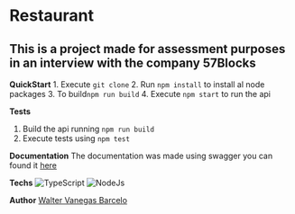 
#  Restaurant

## This is a project made for assessment purposes in an interview with the company 57Blocks

**QuickStart**
	1. Execute `git clone` 
	2. Run `npm install` to install al node packages
	3. To build`npm run build`
	4. Execute `npm start` to run the api

**Tests**
 1. Build the api running `npm run build`
 2. Execute tests using `npm test`

**Documentation**
The documentation was made using swagger you can found it [here](https://restaurantapi57blocks.herokuapp.com/docs/#/)

**Techs**
![TypeScript](https://img.shields.io/badge/Typescript-white?style=for-the-badge&logo=Typescript)
![NodeJs](https://img.shields.io/badge/Node-black?style=for-the-badge&logo=Node.js)

**Author**
[Walter Vanegas Barcelo](https://github.com/Ingvanegas)